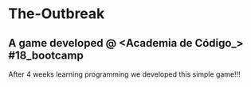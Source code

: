 # The-Outbreak
A game developed @ <Academia de Código_> #18_bootcamp
-----------------------------------------------------------------------------
After 4 weeks learning programming we developed this simple game!!!
